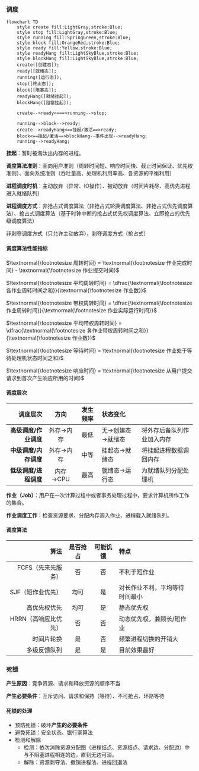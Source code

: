 
### 调度

```mermaid
flowchart TD
    style create fill:LightGray,stroke:Blue;
    style stop fill:LightGray,stroke:Blue;
    style running fill:SpringGreen,stroke:Blue;
    style block fill:OrangeRed,stroke:Blue;
    style ready fill:Yellow,stroke:Blue;
    style readyHang fill:LightSkyBlue,stroke:Blue;
    style blockHang fill:LightSkyBlue,stroke:Blue;
    create([创建态]);
    ready([就绪态]);
    running([运行态]);
    stop([终止态]);
    block([阻塞态]);
    readyHang([就绪挂起]);
    blockHang([阻塞挂起]);

    create-->ready<===>running-->stop;

    running-->block-->ready;
    create-->readyHang<==挂起/激活==>ready;
    block<==挂起/激活==>blockHang--事件出现-->readyHang;
    running-->readyHang;
```

**挂起**：暂时被淘汰出内存的进程。

**调度算法准则**：面向用户准则（周转时间短、响应时间快、截止时间保证、优先权准则）、面向系统准则（吞吐量高、处理机利用率高、各资源的平衡利用）

**进程调度时机**：主动放弃（异常、IO操作）、被动放弃（时间片耗尽、高优先进程进入就绪队列）

**进程调度方式**：非抢占式调度算法（非抢占式轮换调度算法、非抢占式优先调度算法）、抢占式调度算法（基于时钟中断的抢占式优先权调度算法、立即抢占的优先级调度算法）

非剥夺调度方式（只允许主动放弃）、剥夺调度方式（抢占式）

#### 调度算法性能指标

$\textnormal{\footnotesize 周转时间} = \textnormal{\footnotesize 作业完成时间} - \textnormal{\footnotesize 作业提交时间}$

$\textnormal{\footnotesize 平均周转时间} = \dfrac{\textnormal{\footnotesize 各作业周转时间之和}}{\textnormal{\footnotesize 作业数}}$

$\textnormal{\footnotesize 带权周转时间} = \dfrac{\textnormal{\footnotesize 作业周转时间}}{\textnormal{\footnotesize 作业实际运行时间}}$

$\textnormal{\footnotesize 平均带权周转时间} = \dfrac{\textnormal{\footnotesize 各作业带权周转时间之和}}{\textnormal{\footnotesize 作业数}}$

$\textnormal{\footnotesize 等待时间} = \textnormal{\footnotesize 作业处于等待处理机状态时间之和}$

$\textnormal{\footnotesize 响应时间} = \textnormal{\footnotesize 从用户提交请求到首次产生响应所用的时间}$

#### 调度层次

| 调度层次 |   方向    | 发生频率 | 状态变化         |                            |
| --------------------: | :-------: | :------: | :--------------- | -------------------------- |
| **高级调度/作业调度** | 外存→内存 |   最低   | 无→创建态→就绪态 | 将外存后备队列作业加入内存 |
| **中级调度/内存调度** | 外存→内存 |   中等   | 挂起态→就绪态    | 将挂起进程数据调回内存     |
| **低级调度/进程调度** | 内存→CPU  |   最高   | 就绪态→运行态    | 为就绪队列分配处理机       |

**作业（Job）**：用户在一次计算过程中或者事务处理过程中，要求计算机所作工作的集合。

**作业调度工作**：检查资源要求、分配内存调入作业、进程载入就绪队列。

#### 调度算法

|                 算法 | 是否抢占 | 可能饥饿 | 特点                           |
| -------------------: | :------: | :------: | :----------------------------- |
|   FCFS（先来先服务） |    否    |    否    | 不利于短作业                   |
|    SJF（短作业优先） |   均可   |    是    | 对长作业不利，平均等待时间最小 |
|         高优先权优先 |   均可   |    是    | 静态优先权                     |
| HRRN（高响应比优先） |    否    |    否    | 动态优先权，兼顾长/短作业      |
|           时间片轮换 |    是    |    否    | 频繁进程切换的开销大           |
|         多级反馈队列 |    是    |    是    | 目前效果最好                   |

### 死锁

**产生原因**：竞争资源、请求和释放资源的顺序不当

**产生必要条件**：互斥访问、请求和保持（等待）、不可抢占、环路等待

#### 死锁的处理

- 预防死锁：破坏**产生的必要条件**
- 避免死锁：安全状态、银行家算法
- 检测和解除
  - 检测：依次消除资源分配图（进程结点、资源结点、请求边、分配边）中与不阻塞进程相连的边，直到无边可消。
  - 解除：资源剥夺法、撤销进程法、进程回退法
